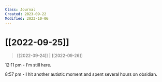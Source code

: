 ```yaml
---
Class: Journal
Created: 2023-09-22
Modified: 2023-10-06
---
```


# [[2022-09-25]]

> [[2022-09-24]] | [[2022-09-26]]

12:11 pm - I'm still here.

8:57 pm - I hit another autistic moment and spent several hours on obsidian.
